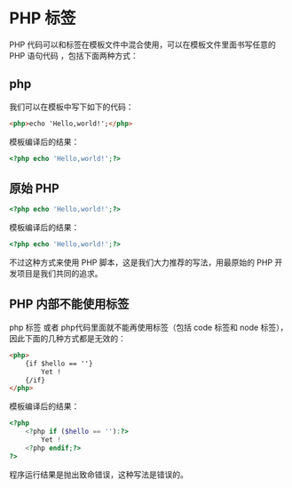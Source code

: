 # PHP 标签

PHP 代码可以和标签在模板文件中混合使用，可以在模板文件里面书写任意的 PHP 语句代码 ，包括下面两种方式：

## php

我们可以在模板中写下如下的代码：

``` html
<php>echo 'Hello,world!';</php>
```

模板编译后的结果：

``` php
<?php echo 'Hello,world!';?>
```

## 原始 PHP

``` php
<?php echo 'Hello,world!';?> 
```

模板编译后的结果：

``` php
<?php echo 'Hello,world!';?>
```

<p class="tip">不过这种方式来使用 PHP 脚本，这是我们大力推荐的写法，用最原始的 PHP 开发项目是我们共同的追求。</p>

## PHP 内部不能使用标签

php 标签 或者 php代码里面就不能再使用标签（包括 code 标签和 node 标签），因此下面的几种方式都是无效的：

``` html
<php>
    {if $hello == ''}
        Yet !
    {/if}
</php>
```

模板编译后的结果：

``` php
<?php 
    <?php if ($hello == ''):?>
        Yet !
    <?php endif;?>
?>
```

<p class="tip">程序运行结果是抛出致命错误，这种写法是错误的。</p>
